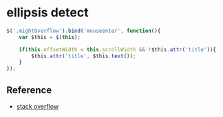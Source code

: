 # ellipsis detect

```javascript
$('.mightOverflow').bind('mouseenter', function(){
    var $this = $(this);

    if(this.offsetWidth < this.scrollWidth && !$this.attr('title')){
        $this.attr('title', $this.text());
    }
});
```

## Reference

* [stack overflow](http://stackoverflow.com/questions/5474871/html-how-can-i-show-tooltip-only-when-ellipsis-is-activated)
